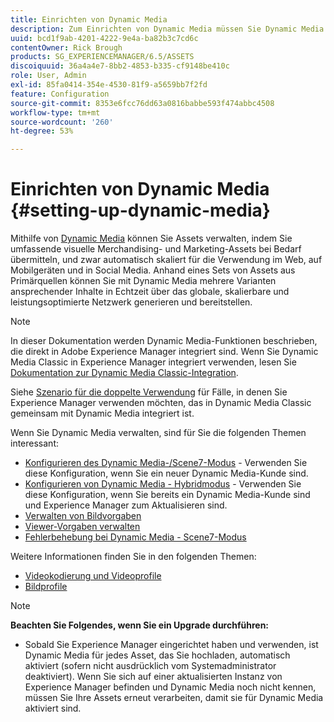 ```yaml
---
title: Einrichten von Dynamic Media
description: Zum Einrichten von Dynamic Media müssen Sie Dynamic Media konfigurieren und Bild- sowie Viewer-Vorgaben verwalten.
uuid: bcd1f9ab-4201-4222-9e4a-ba82b3c7cd6c
contentOwner: Rick Brough
products: SG_EXPERIENCEMANAGER/6.5/ASSETS
discoiquuid: 36a4a4e7-8bb2-4853-b335-cf9148be410c
role: User, Admin
exl-id: 85fa0414-354e-4530-81f9-a5659bb7f2fd
feature: Configuration
source-git-commit: 8353e6fcc76dd63a0816babbe593f474abbc4508
workflow-type: tm+mt
source-wordcount: '260'
ht-degree: 53%

---
```


# Einrichten von Dynamic Media {#setting-up-dynamic-media}

Mithilfe von [Dynamic Media](https://business.adobe.com/de/products/experience-manager/assets/dynamic-media.html) können Sie Assets verwalten, indem Sie umfassende visuelle Merchandising- und Marketing-Assets bei Bedarf übermitteln, und zwar automatisch skaliert für die Verwendung im Web, auf Mobilgeräten und in Social Media. Anhand eines Sets von Assets aus Primärquellen können Sie mit Dynamic Media mehrere Varianten ansprechender Inhalte in Echtzeit über das globale, skalierbare und leistungsoptimierte Netzwerk generieren und bereitstellen.

>[!NOTE]
>
>In dieser Dokumentation werden Dynamic Media-Funktionen beschrieben, die direkt in Adobe Experience Manager integriert sind. Wenn Sie Dynamic Media Classic in Experience Manager integriert verwenden, lesen Sie [Dokumentation zur Dynamic Media Classic-Integration](/help/sites-administering/scene7.md).
>
>Siehe [Szenario für die doppelte Verwendung](/help/sites-administering/scene7.md#dual-use-scenario) für Fälle, in denen Sie Experience Manager verwenden möchten, das in Dynamic Media Classic gemeinsam mit Dynamic Media integriert ist.

Wenn Sie Dynamic Media verwalten, sind für Sie die folgenden Themen interessant:

* [Konfigurieren des Dynamic Media-/Scene7-Modus](config-dms7.md) - Verwenden Sie diese Konfiguration, wenn Sie ein neuer Dynamic Media-Kunde sind.
* [Konfigurieren von Dynamic Media - Hybridmodus](config-dynamic.md) - Verwenden Sie diese Konfiguration, wenn Sie bereits ein Dynamic Media-Kunde sind und Experience Manager zum Aktualisieren sind.
* [Verwalten von Bildvorgaben](managing-image-presets.md)
* [Viewer-Vorgaben verwalten](managing-viewer-presets.md)
* [Fehlerbehebung bei Dynamic Media - Scene7-Modus](troubleshoot-dms7.md)

Weitere Informationen finden Sie in den folgenden Themen:

* [Videokodierung und Videoprofile](video-profiles.md)
* [Bildprofile](image-profiles.md)

>[!NOTE]
>
>**Beachten Sie Folgendes, wenn Sie ein Upgrade durchführen:**
>
>* Sobald Sie Experience Manager eingerichtet haben und verwenden, ist Dynamic Media für jedes Asset, das Sie hochladen, automatisch aktiviert (sofern nicht ausdrücklich vom Systemadministrator deaktiviert). Wenn Sie sich auf einer aktualisierten Instanz von Experience Manager befinden und Dynamic Media noch nicht kennen, müssen Sie Ihre Assets erneut verarbeiten, damit sie für Dynamic Media aktiviert sind.



